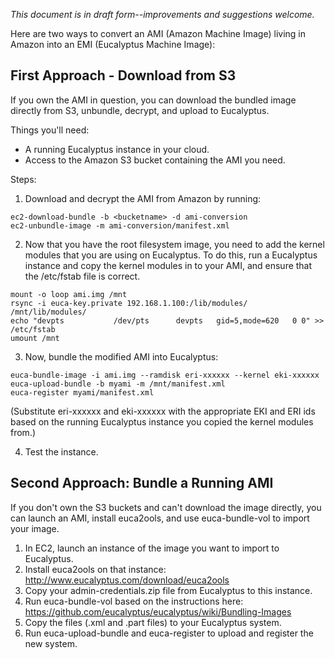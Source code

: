 _This document is in draft form--improvements and suggestions welcome._

Here are two ways to convert an AMI (Amazon Machine Image) living in Amazon into an EMI (Eucalyptus Machine Image):

## First Approach - Download from S3

If you own the AMI in question, you can download the bundled image directly from S3, unbundle, decrypt, and upload to Eucalyptus.

Things you'll need:

* A running Eucalyptus instance in your cloud.
* Access to the Amazon S3 bucket containing the AMI you need.

Steps:

1. Download and decrypt the AMI from Amazon by running:

```
ec2-download-bundle -b <bucketname> -d ami-conversion
ec2-unbundle-image -m ami-conversion/manifest.xml
```

2. Now that you have the root filesystem image, you need to add the kernel modules that you are using on  Eucalyptus. To do this, run a Eucalyptus instance and copy the kernel modules in to your AMI, and ensure that the /etc/fstab file is correct.

```
mount -o loop ami.img /mnt
rsync -i euca-key.private 192.168.1.100:/lib/modules/ /mnt/lib/modules/
echo "devpts           /dev/pts      devpts   gid=5,mode=620   0 0" >> /etc/fstab
umount /mnt
```

3. Now, bundle the modified AMI into Eucalyptus:

```
euca-bundle-image -i ami.img --ramdisk eri-xxxxxx --kernel eki-xxxxxx
euca-upload-bundle -b myami -m /mnt/manifest.xml
euca-register myami/manifest.xml
```

(Substitute eri-xxxxxx and eki-xxxxxx with the appropriate EKI and ERI ids based on the running Eucalyptus instance you copied the kernel modules from.)

4. Test the instance.

## Second Approach: Bundle a Running AMI

If you don't own the S3 buckets and can't download the image directly, you can launch an AMI, install euca2ools, and use euca-bundle-vol to import your image.

1. In EC2, launch an instance of the image you want to import to Eucalyptus. 
2. Install euca2ools on that instance: http://www.eucalyptus.com/download/euca2ools
2. Copy your admin-credentials.zip file from Eucalyptus to this instance.
3. Run euca-bundle-vol based on the instructions here: https://github.com/eucalyptus/eucalyptus/wiki/Bundling-Images
4. Copy the files (.xml and .part files) to your Eucalyptus system.
5. Run euca-upload-bundle and euca-register to upload and register the new system.
